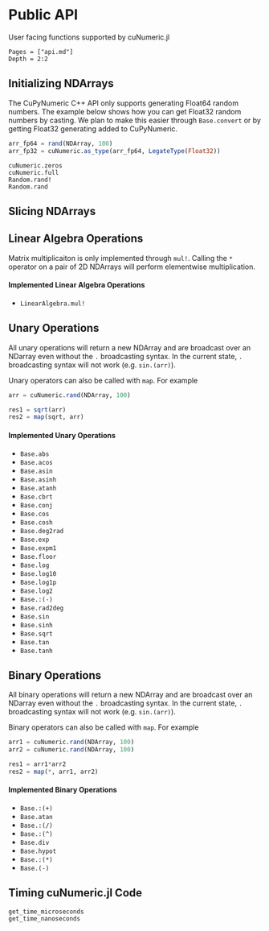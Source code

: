 
# Public API

User facing functions supported by cuNumeric.jl

```@contents
Pages = ["api.md"]
Depth = 2:2
```

## Initializing NDArrays

The CuPyNumeric C++ API only supports generating Float64 random numbers. The example below shows how you can get Float32 random numbers by casting. We plan to make this easier through `Base.convert` or by getting Float32 generating added to CuPyNumeric.

```julia
arr_fp64 = rand(NDArray, 100)
arr_fp32 = cuNumeric.as_type(arr_fp64, LegateType(Float32))
```

```@doc
cuNumeric.zeros
cuNumeric.full
Random.rand!
Random.rand
```

## Slicing NDArrays


## Linear Algebra Operations

Matrix multiplicaiton is only implemented through `mul!`. Calling the `*` operator on a pair of 2D NDArrays will perform elementwise multiplication.

#### Implemented Linear Algebra Operations
- `LinearAlgebra.mul!`

## Unary Operations

All unary operations will return a new NDArray and are broadcast over an NDarray even without the `.` broadcasting syntax. In the current state, `.` broadcasting syntax will not work (e.g. `sin.(arr)`).

Unary operators can also be called with `map`. For example
```julia
arr = cuNumeric.rand(NDArray, 100)

res1 = sqrt(arr)
res2 = map(sqrt, arr)
```

#### Implemented Unary Operations
- `Base.abs`
- `Base.acos`
- `Base.asin`
- `Base.asinh`
- `Base.atanh`
- `Base.cbrt`
- `Base.conj`
- `Base.cos`
- `Base.cosh`
- `Base.deg2rad`
- `Base.exp`
- `Base.expm1`
- `Base.floor`
- `Base.log`
- `Base.log10`
- `Base.log1p`
- `Base.log2`
- `Base.:(-)`
- `Base.rad2deg`
- `Base.sin`
- `Base.sinh`
- `Base.sqrt`
- `Base.tan`
- `Base.tanh`


## Binary Operations

All binary operations will return a new NDArray and are broadcast over an NDarray even without the `.` broadcasting syntax. In the current state, `.` broadcasting syntax will not work (e.g. `sin.(arr)`).

Binary operators can also be called with `map`. For example
```julia
arr1 = cuNumeric.rand(NDArray, 100)
arr2 = cuNumeric.rand(NDArray, 100)

res1 = arr1*arr2
res2 = map(*, arr1, arr2)
```

#### Implemented Binary Operations
- `Base.:(+)`
- `Base.atan`
- `Base.:(/)`
- `Base.:(^)`
- `Base.div`
- `Base.hypot`
- `Base.:(*)`
- `Base.(-)`


## Timing cuNumeric.jl Code


```@doc
get_time_microseconds
get_time_nanoseconds
```